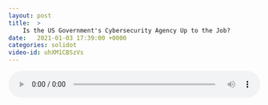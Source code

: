 ```yaml
---
layout: post
title:  >
    Is the US Government's Cybersecurity Agency Up to the Job?
date:   2021-01-03 17:39:00 +0000
categories: solidot
video-id: uhXM1CBSzVs
---
```


<audio src="/assets/5b66bb794746e025eb555b042769680c.mp3" style="width: 100%;" controls></audio>

